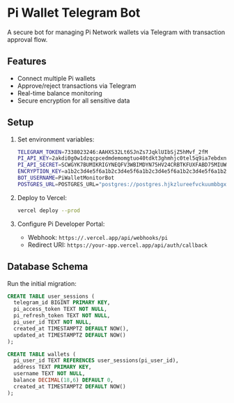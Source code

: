 # Pi Wallet Telegram Bot

A secure bot for managing Pi Network wallets via Telegram with transaction approval flow.

## Features
- Connect multiple Pi wallets
- Approve/reject transactions via Telegram
- Real-time balance monitoring
- Secure encryption for all sensitive data

## Setup
1. Set environment variables:
   ```bash
   TELEGRAM_TOKEN=7338023246:AAHXS32Lt6SJnZs7JqklUIbSjZ5hMvf_2fM
   PI_API_KEY=2akdi0g0w1dzqcpcedmdemomgtuo40tdkt3ghmhjc0tel5q9ia7ebdxnghpcmilc
   PI_API_SECRET=SCWGYK7BUMIKRIGYNEQFV3WBIMDYN75HV24CRBTKFUXFABD75MIUWHX2
   ENCRYPTION_KEY=a1b2c3d4e5f6a1b2c3d4e5f6a1b2c3d4e5f6a1b2c3d4e5f6a1b2c3d4e5f6
   BOT_USERNAME=PiWalletMonitorBot
   POSTGRES_URL=POSTGRES_URL="postgres://postgres.hjkzlureefvckuumbbgx:G02s0SbphwRGnYIC@aws-0-us-east-1.pooler.supabase.com:6543/postgres?sslmode=require&supa=base-pooler.x"
   ```

2. Deploy to Vercel:
   ```bash
   vercel deploy --prod
   ```

3. Configure Pi Developer Portal:
   - Webhook: `https://.vercel.app/api/webhooks/pi`
   - Redirect URI: `https://your-app.vercel.app/api/auth/callback`

## Database Schema
Run the initial migration:
```sql
CREATE TABLE user_sessions (
  telegram_id BIGINT PRIMARY KEY,
  pi_access_token TEXT NOT NULL,
  pi_refresh_token TEXT NOT NULL,
  pi_user_id TEXT NOT NULL,
  created_at TIMESTAMPTZ DEFAULT NOW(),
  updated_at TIMESTAMPTZ DEFAULT NOW()
);

CREATE TABLE wallets (
  pi_user_id TEXT REFERENCES user_sessions(pi_user_id),
  address TEXT PRIMARY KEY,
  username TEXT NOT NULL,
  balance DECIMAL(18,6) DEFAULT 0,
  created_at TIMESTAMPTZ DEFAULT NOW()
);
```